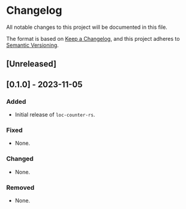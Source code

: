 # Changelog

All notable changes to this project will be documented in this file.

The format is based on [Keep a Changelog](https://keepachangelog.com/),
and this project adheres to [Semantic Versioning](https://semver.org/).

## \[Unreleased\]

## \[0.1.0\] - 2023-11-05

### Added

  - Initial release of `loc-counter-rs`.

### Fixed

  - None.

### Changed

  - None.

### Removed

  - None.
